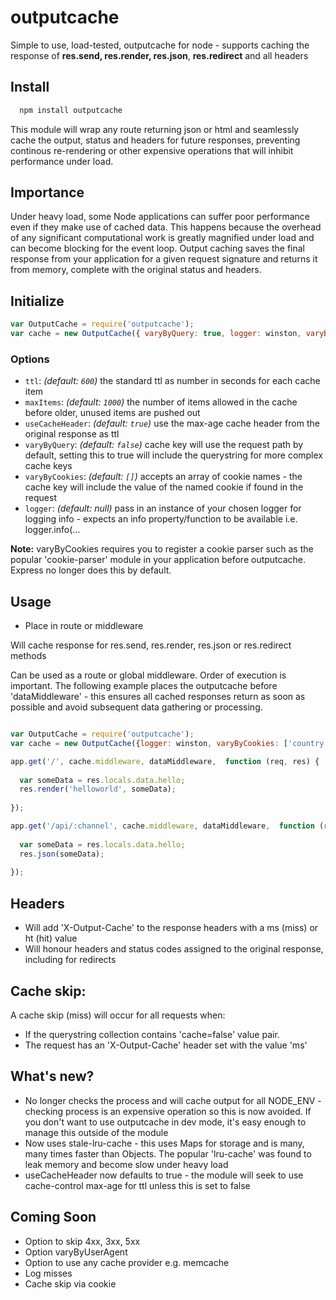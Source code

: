 # outputcache

Simple to use, load-tested, outputcache for node - supports caching the response of **res.send, res.render, res.json**, **res.redirect** and all headers

## Install

```bash
  npm install outputcache
```

This module will wrap any route returning json or html and seamlessly cache the output, status and headers for future responses, preventing continous re-rendering or other expensive operations that will inhibit performance under load.

## Importance

Under heavy load, some Node applications can suffer poor performance even if they make use of cached data. This happens because the overhead of any significant computational work is greatly magnified under load and can become blocking for the event loop. Output caching saves the final response from your application for a given request signature and returns it from memory, complete with the original status and headers. 

## Initialize

```js
var OutputCache = require('outputcache');
var cache = new OutputCache({ varyByQuery: true, logger: winston, varyByCookies: ['country'] });
```

### Options

- `ttl`: *(default: `600`)* the standard ttl as number in seconds for each cache item  
- `maxItems`: *(default: `1000`)* the number of items allowed in the cache before older, unused items are pushed out
- `useCacheHeader`: *(default: `true`)* use the max-age cache header from the original response as ttl 
- `varyByQuery`: *(default: `false`)* cache key will use the request path by default, setting this to true will include the querystring for more complex cache keys
- `varyByCookies`: *(default: `[]`)* accepts an array of cookie names - the cache key will include the value of the named cookie if found in the request
- `logger`: *(default: null)* pass in an instance of your chosen logger for logging info - expects an info property/function to be available i.e. logger.info(... 

**Note:** varyByCookies requires you to register a cookie parser such as the popular 'cookie-parser' module in your application before outputcache. Express no longer does this by default.

## Usage

- Place in route or middleware

Will cache response for res.send, res.render, res.json or res.redirect methods

Can be used as a route or global middleware. Order of execution is important. The following example places the outputcache before 'dataMiddleware' - this ensures all cached responses return as soon as possible and avoid subsequent data gathering or processing.

```js

var OutputCache = require('outputcache');
var cache = new OutputCache({logger: winston, varyByCookies: ['country'] });

app.get('/', cache.middleware, dataMiddleware,  function (req, res) {
  
  var someData = res.locals.data.hello;      
  res.render('helloworld', someData);
  
});

app.get('/api/:channel', cache.middleware, dataMiddleware,  function (req, res) {
  
  var someData = res.locals.data.hello;      
  res.json(someData);
  
});

```

## Headers

- Will add 'X-Output-Cache' to the response headers with a ms (miss) or ht (hit) value
- Will honour headers and status codes assigned to the original response, including for redirects

## Cache skip:

A cache skip (miss) will occur for all requests when:

- If the querystring collection contains 'cache=false' value pair.
- The request has an 'X-Output-Cache' header set with the value 'ms'

## What's new?

- No longer checks the process and will cache output for all NODE_ENV - checking process is an expensive operation so this is now avoided. If you don't want to use outputcache in dev mode, it's easy enough to manage this outside of the module
- Now uses stale-lru-cache - this uses Maps for storage and is many, many times faster than Objects. The popular 'lru-cache' was found to leak memory and become slow under heavy load
- useCacheHeader now defaults to true - the module will seek to use cache-control max-age for ttl unless this is set to false

## Coming Soon
- Option to skip 4xx, 3xx, 5xx
- Option varyByUserAgent
- Option to use any cache provider e.g. memcache
- Log misses
- Cache skip via cookie